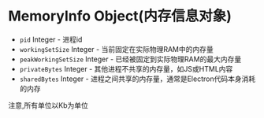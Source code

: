 # MemoryInfo Object(内存信息对象)

* `pid` Integer - 进程id
* `workingSetSize` Integer - 当前固定在实际物理RAM中的内存量
* `peakWorkingSetSize` Integer - 已经被固定到实际物理RAM的最大内存量
* `privateBytes` Integer - 其他进程不共享的内存量，如JS或HTML内容
* `sharedBytes` Integer - 进程之间共享的内存量，通常是Electron代码本身消耗的内存

注意,所有单位以Kb为单位